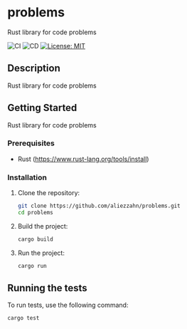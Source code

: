 # problems

Rust library for code problems

![CI](https://github.com/aliezzahn/problems/actions/workflows/ci.yml/badge.svg)
![CD](https://github.com/aliezzahn/problems/actions/workflows/cd.yml/badge.svg)
[![License: MIT](https://img.shields.io/badge/License-MIT-yellow.svg)](https://opensource.org/licenses/MIT)

## Description

Rust library for code problems

## Getting Started

Rust library for code problems

### Prerequisites

- Rust (https://www.rust-lang.org/tools/install)

### Installation

1. Clone the repository:

   ```sh
   git clone https://github.com/aliezzahn/problems.git
   cd problems
   ```

2. Build the project:

   ```sh
   cargo build
   ```

3. Run the project:
   ```sh
   cargo run
   ```

## Running the tests

To run tests, use the following command:

```sh
cargo test
```
